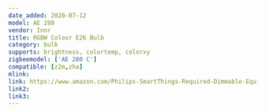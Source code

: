 ```yaml
---
date_added: 2020-07-12
model: AE 280
vendor: Innr
title: RGBW Colour E26 Bulb
category: bulb
supports: brightness, colortemp, colorxy
zigbeemodel: ['AE 280 C']
compatible: [z2m,zha]
mlink: 
link: https://www.amazon.com/Philips-SmartThings-Required-Dimmable-Equivalent/dp/B08428JSDZ
link2: 
link3: 
---
```


